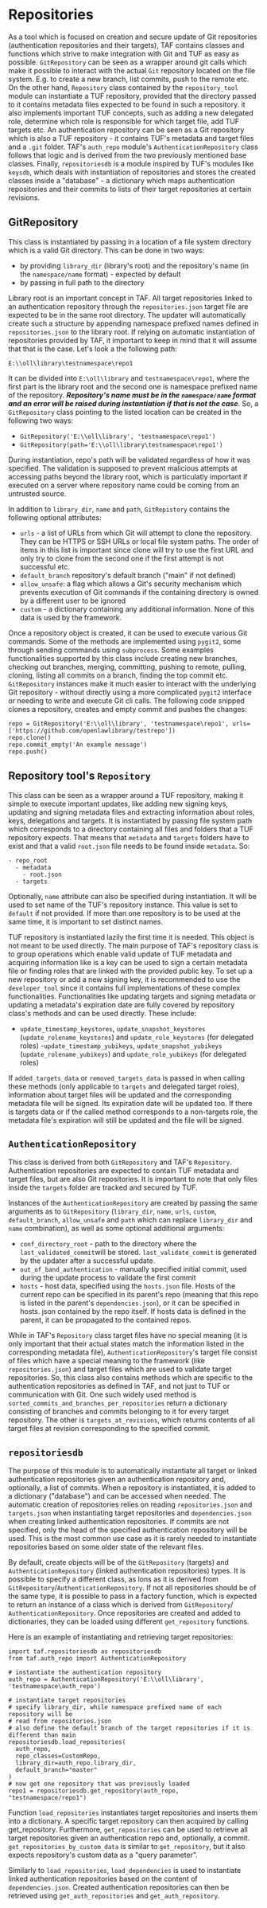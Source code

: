 # Repositories

As a tool which is focused on creation and secure update of Git repositories (authentication repositories and their 
targets), TAF contains classes and functions which strive to make integration with Git and TUF as easy as possible.
`GitRepository` can be seen as a wrapper around git calls which make it possible to interact with the actual `Git`
repository located on the file system. E.g. to create a new branch, list commits, push to the remote etc.
On the other hand, `Repository` class contained by the `repository_tool` module can instantiate a TUF repository,
provided that the directory passed to it contains metadata files expected to be found in such a repository. it also
implements important TUF concepts, such as adding a new delegated role, determine which role is responsible for which
target file, add TUF targets etc. An authentication repository can be seen as a Git repository which is also a TUF repository - it
contains TUF's metadata and target files and a `.git` folder. TAF's `auth_repo` module's `AuthenticationRepository`
class follows that logic and is derived from the two previously mentioned base classes. Finally, `repositoriesdb`
is a module inspired by TUF's modules like `keysdb`, which deals with instantiation of repositories and stores the
created classes inside a "database" - a dictionary which maps authentication repositories and their commits
to lists of their target repositories at certain revisions.

## GitRepository

This class is instantiated by passing in a location of a file system directory which is a valid Git directory. This
can be done in two ways:
- by providing `library_dir` (library's root) and the repository's name (in the `namespace/name` format) - expected by default
- by passing in full path to the directory

Library root is an important concept in TAF. All target repositories linked to an authentication repository through
the `repositories.json` target file are expected to be in the same root directory. The updater will automatically create
such a structure by appending namespace prefixed names defined in `repositories.json` to the library root. If
relying on automatic instantiation of repositories provided by TAF, it important to keep in mind that it will assume
that that is the case. Let's look a the following path:

`E:\\oll\library\testnamespace\repo1`

It can be divided into `E:\oll\library` and `testnamespace\repo1`, where the first part is the library root and the
second one is namespace prefixed name of the repository. ***Repository's name must be in the `namespace/name` format
and an error will be raised during instantiation if that is not the case***. So, a `GitRepository` class pointing
to the listed location can be created in the following two ways:

- `GitRepository('E:\\oll\library', 'testnamespace\repo1')`
- `GitRepository(path='E:\\oll\library\testnamespace\repo1')`

During instantiation, repo's path will be validated regardless of how it was specified. The validation is supposed to
prevent malicious attempts at accessing paths beyond the library root, which is particulatly important if executed
on a server where repository name could be coming from an untrusted source.


In addition to `library_dir`, `name` and `path`, `GitRepistory` contains the following optional attributes:
- `urls` - a list of URLs from which  Git will attempt to clone the repository. They can be HTTPS or SSH URLs or
local file system paths. The order of items in this list is important since clone will try to use the first URL and
only try to clone from the second one if the first attempt is not successful etc.
- `default_branch` repository's default branch ("main" if not defined)
- `allow_unsafe`: a flag which allows a Git's security mechanism which prevents execution of Git commands if
the containing directory is owned by a different user to be ignored
- `custom` - a dictionary containing any additional information. None of this data is used by the framework.

Once a repository object is created, it can be used to execute various Git commands. Some of the methods are
implemented using `pygit2`, some through sending commands using `subprocess`. Some examples functionalities
supported by this class include creating new branches, checking out branches, merging, committing, pushing to remote, pulling,
cloning, listing all commits on a branch, finding the top commit etc. `GitRepository` instances make it much easier
to interact with the underlying Git repository - without directly using a more complicated `pygit2` interface or
needing to write and execute Git cli calls. The following code snipped clones a repository, creates and empty commit
and pushes the changes:

```
repo = GitRepository('E:\\oll\library', 'testnamespace\repo1', urls=['https://github.com/openlawlibrary/testrepo'])
repo.clone()
repo.commit_empty('An example message')
repo.push()
```

## Repository tool's `Repository`

This class can be seen as a wrapper around a TUF repository, making it simple to execute important updates, like
adding new signing keys, updating and signing metadata files and extracting information about roles, keys,
delegations and targets. It is instantiated by passing file system path which corresponds to a directory containing
all files and folders that a TUF repository expects. That means that `metadata` and `targets` folders have to exist
and that a valid `root.json` file needs to be found inside `metadata`. So:
```
- repo_root
  - metadata
    - root.json
  - targets
```
Optionally, `name` attribute can also be specified during instantiation. It will be used to set name of the TUF's
repository instance. This value is set to `default` if not provided. If more than one repository is to be used
at the same time, it is important to set distinct names.

TUF repository is instantiated lazily the first time it is needed. This object is not meant to be used directly.
The main purpose of TAF's repository class is to group operations which enable valid update of TUF metadata and acquiring
information like is a key can be used to sign a certain metadata file or finding roles that are linked with
the provided public key. To set up a new repository or add a new signing key, it is recommended to use the
`developer_tool` since it contains full implementations of these complex functionalities. Functionalities
like updating targets and signing metadata or updating a metadata's expiration date are fully covered by repository
class's methods and can be used directly. These include:
- `update_timestamp_keystores`, `update_snapshot_keystores` (`update_rolename_keystores`) and `update_role_keystores` (for delegated roles)
-`update_timestamp_yubikeys`, `update_snapshot_yubikeys` (`update_rolename_yubikeys`) and `update_role_yubikeys` (for delegated roles)

If `added_targets_data` or `removed_targets_data` is passed in when calling these methods (only applicable to
`targets` and delegated target roles), information about target files will be updated and the corresponding metadata
file will be signed. Its expiration date will be updated too. If there is targets data or if the called method
corresponds to a non-targets role, the metadata file's expiration will still be updated and the file will be signed.


## `AuthenticationRepository`

This class is derived from both `GitRepository` and TAF's `Repository`. Authentication repositories are expected
to contain TUF metadata and target files, but are also Git repositories. It is important to note that only files
inside the `targets` folder are tracked and secured by TUF.

Instances of the `AuthenticationRepository` are created by passing the same arguments as to `GitRepository` (`library_dir`, `name`, `urls`, `custom`, `default_branch`, `allow_unsafe` and `path` which can replace `library_dir` and `name` combination), as well as some optional additional arguments:
- `conf_directory_root` - path to the directory where the `last_validated_commit`will be stored. `last_validate_commit` is generated by the updater after a successful update.
- `out_of_band_authentication` - manually specified initial commit, used during the update process to validate the first commit
- `hosts` -  host data, specified using the `hosts.json` file. Hosts of the current repo can be specified in its
parent's repo (meaning that this repo is listed in the parent's `dependencies.json`), or it can be specified in hosts.
json contained by the repo itself. If hosts data is defined in the parent, it can be propagated to the contained
repos.

While in TAF's `Repository` class target files have no special meaning (it is only important that their actual states
match the information listed in the corresponding metadata file), `AuthenticationRepository`'s target file consist
of files which have a special meaning to the framework (like `repositories.json`) and target files which are used
to validate target repositories. So, this class also contains methods which are specific to the authentication
repositories as defined in TAF, and not just to TUF or communication with Git. One such widely used method is
`sorted_commits_and_branches_per_repositories` return a dictionary consisting of branches and commits belonging to it
for every target repository. The other is `targets_at_revisions`, which returns contents of all target files at
revision corresponding to the specified commit.

## `repositoriesdb`

The purpose of this module is to automatically instantiate all target or linked authentication repositories given an authentication
repository and, optionally, a list of commits. When a repository is instantiated, it is added to a dictionary ("database") and can be accessed when needed.
The automatic creation of repositories relies on reading `repositories.json` and `targets.json` when instantiating
target repositories and `dependencies.json` when creating linked authentication repositories. If commits are not
specified, only the head of the specified authentication repository will be used. This is the most common use case as
it is rarely needed to instantiate repositories based on some older state of the relevant files.

By default, create objects will be of the `GitRepository` (targets) and `AuthenticationRepository` (linked
authentication repositories) types. It is possible to specify a different class, as lons as it is derived from
`GitRepository`/`AuthenticationRepository`. If not all repositories should be of the same type, it is possible to
pass in a factory function, which is expected to return an instance of a class which is derived from `GitRepository`/
`AuthenticationRepository`. Once repositories are created and added to dictionaries, they can be loaded using
different `get_repository` functions.

Here is an example of instantiating and retrieving target repositories:
```
import taf.repositoriesdb as repositoriesdb
from taf.auth_repo import AuthenticationRepository

# instantiate the authentication repository
auth_repo = AuthenticationRepository('E:\\oll\library', 'testnamespace\auth_repo')

# instantiate target repositories
# specify library_dir, while namespace prefixed name of each repository will be
# read from repositories.json
# also define the default branch of the target repositories if it is different than main
repositoriesdb.load_repositories(
  auth_repo,
  repo_classes=CustomRepo,
  library_dir=auth_repo.library_dir,
  default_branch="master"
)
# now get one repository that was previously loaded
repo1 = repositoriesdb.get_repository(auth_repo, "testnamespace/repo1")

```

Function `load_repositories` instantiates target repositories and inserts them into a dictionary. A specific
target repository can then acquired by calling get_repository. Furthermore, `get_repositories` can be used
to retrieve all target repositories given an authentication repo and, optionally, a commit.
`get_repositories_by_custom_data` is similar to `get_repository`, but it also expects repository's custom
data as a "query parameter".

Similarly to `load_repositories`, `load_dependencies` is used to instantiate linked authentication repositories
based on the content of `dependencies.json`. Created authentication repositories can then be retrieved
using `get_auth_repositories` and `get_auth_repository`.
